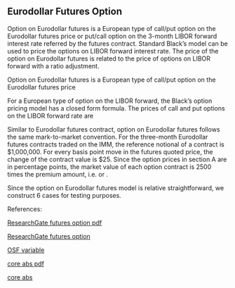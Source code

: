 ## Eurodollar Futures Option 
   
Option on Eurodollar futures is a European type of call/put option on the Eurodollar futures price or put/call option on the 3-month LIBOR forward interest rate referred by the futures contract. Standard Black’s model can be used to price the options on LIBOR forward interest rate. The price of the option on Eurodollar futures is related to the price of options on LIBOR forward with a ratio adjustment.    

Option on Eurodollar futures is a European type of call/put option on the Eurodollar futures price 

For a European type of option on the LIBOR forward, the Black’s option pricing model has a closed form formula.  The prices of call and put options on the LIBOR forward rate are  

Similar to Eurodollar futures contract, option on Eurodollar futures follows the same mark-to-market convention. For the three-month Eurodollar futures contracts traded on the IMM, the reference notional of a contract is $1,000,000. For every basis point move in the futures quoted price, the change of the contract value is $25.  Since the option prices in section A are in percentage points, the market value of each option contract is 2500 times the premium amount, i.e.   or  .  

Since the option on Eurodollar futures model is relative straightforward, we construct 6 cases for testing purposes.


References:

   
[ResearchGate futures option pdf](https://www.researchgate.net/profile/Tim-Xiao/publication/369899249_Eurodollar_Futures_Option_Model/links/6431c746ad9b6d17dc44d4d5/Eurodollar-Futures-Option-Model.pdf)
   
[ResearchGate futures option](https://www.researchgate.net/publication/369899249_Eurodollar_Futures_Option_Model)

[OSF variable](https://osf.io/np5bw/download)

[core abs pdf](https://core.ac.uk/download/534871172.pdf)

[core abs](https://core.ac.uk/works/127931174)
   